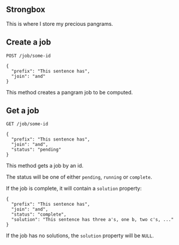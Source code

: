 ## Strongbox

This is where I store my precious pangrams.

## Create a job

```
POST /job/some-id

{
  "prefix": "This sentence has",
  "join": "and"
}
```

This method creates a pangram job to be computed.

## Get a job

```
GET /job/some-id

{
  "prefix": "This sentence has",
  "join": "and",
  "status": "pending"
}
```

This method gets a job by an id.

The status will be one of either `pending`, `running` or `complete`.

If the job is complete, it will contain a `solution` property:

```
{
  "prefix": "This sentence has",
  "join": "and",
  "status": "complete",
  "solution": "This sentence has three a's, one b, two c's, ..."
}
```

If the job has no solutions, the `solution` property will be `NULL`.
